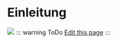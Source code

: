# Einleitung
![](/iobroker_pixelIt.png)
::: warning ToDo
 [Edit this page](https://github.com/o0shojo0o/doc/edit/master/src/pixelIt/nodered_nodes.md)
:::

